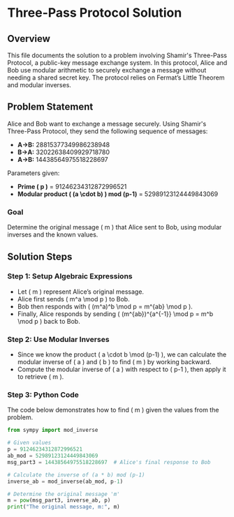 # Three-Pass Protocol Solution

## Overview
This file documents the solution to a problem involving Shamir's Three-Pass Protocol, a public-key message exchange system. In this protocol, Alice and Bob use modular arithmetic to securely exchange a message without needing a shared secret key. The protocol relies on Fermat’s Little Theorem and modular inverses.

## Problem Statement
Alice and Bob want to exchange a message securely. Using Shamir's Three-Pass Protocol, they send the following sequence of messages:
- **A->B:** 28815377349986238948
- **B->A:** 32022638409929718780
- **A->B:** 14438564975518228697

Parameters given:
- **Prime \( p \)** = 91246234312872996521
- **Modular product \( (a \cdot b) \) mod (p-1)** = 52989123124449843069

### Goal
Determine the original message \( m \) that Alice sent to Bob, using modular inverses and the known values.

## Solution Steps

### Step 1: Setup Algebraic Expressions
   - Let \( m \) represent Alice’s original message.
   - Alice first sends \( m^a \mod p \) to Bob.
   - Bob then responds with \( (m^a)^b \mod p = m^{ab} \mod p \).
   - Finally, Alice responds by sending \( (m^{ab})^{a^{-1}} \mod p = m^b \mod p \) back to Bob.

### Step 2: Use Modular Inverses
   - Since we know the product \( a \cdot b \mod (p-1) \), we can calculate the modular inverse of \( a \) and \( b \) to find \( m \) by working backward.
   - Compute the modular inverse of \( a \) with respect to \( p-1 \), then apply it to retrieve \( m \).

### Step 3: Python Code
The code below demonstrates how to find \( m \) given the values from the problem.

```python
from sympy import mod_inverse

# Given values
p = 91246234312872996521
ab_mod = 52989123124449843069
msg_part3 = 14438564975518228697  # Alice's final response to Bob

# Calculate the inverse of (a * b) mod (p-1)
inverse_ab = mod_inverse(ab_mod, p-1)

# Determine the original message 'm'
m = pow(msg_part3, inverse_ab, p)
print("The original message, m:", m)

